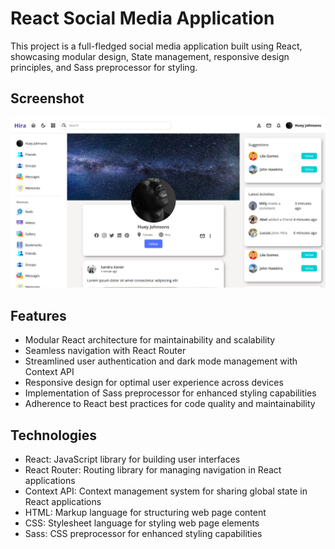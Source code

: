 # React Social Media Application

This project is a full-fledged social media application built using React, showcasing modular design, State management, responsive design principles, and Sass preprocessor for styling.

## Screenshot

![Image of React Social Media Application](https://github.com/Blazehashira/React_Chat_App/blob/main/Hira%20App%20-%20localhost.png)

## Features

* Modular React architecture for maintainability and scalability
* Seamless navigation with React Router
* Streamlined user authentication and dark mode management with Context API
* Responsive design for optimal user experience across devices
* Implementation of Sass preprocessor for enhanced styling capabilities
* Adherence to React best practices for code quality and maintainability

## Technologies

* React: JavaScript library for building user interfaces
* React Router: Routing library for managing navigation in React applications
* Context API: Context management system for sharing global state in React applications
* HTML: Markup language for structuring web page content
* CSS: Stylesheet language for styling web page elements
* Sass: CSS preprocessor for enhanced styling capabilities

